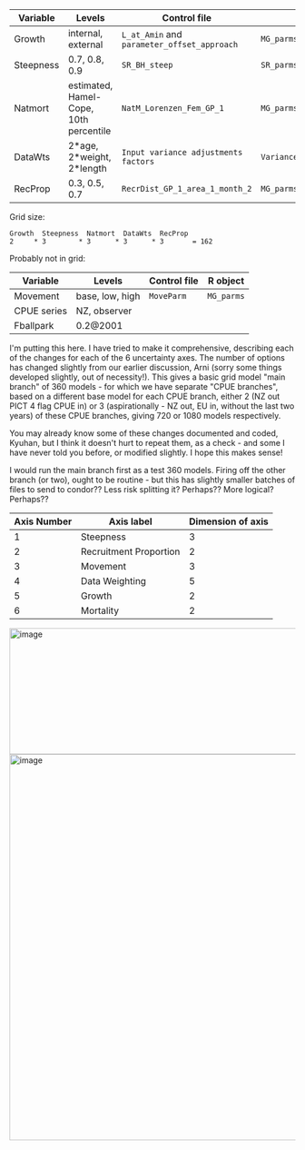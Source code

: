 Variable    | Levels                                 | Control file                                | R object
----------- | -------------------------------------- | ------------------------------------------- | --------------------------
Growth      | internal, external                     | `L_at_Amin` and `parameter_offset_approach` | `MG_parms`
Steepness   | 0.7, 0.8, 0.9                          | `SR_BH_steep`                               | `SR_parms`
Natmort     | estimated, Hamel-Cope, 10th percentile | `NatM_Lorenzen_Fem_GP_1`                    | `MG_parms`
DataWts     | 2\*age, 2\*weight, 2\*length           | `Input variance adjustments factors`        | `Variance_adjustment_list`
RecProp     | 0.3, 0.5, 0.7                          | `RecrDist_GP_1_area_1_month_2`              | `MG_parms`

Grid size:

```
Growth  Steepness  Natmort  DataWts  RecProp
2     * 3        * 3      * 3      * 3       = 162
```

Probably not in grid:

Variable    | Levels                                 | Control file                                | R object
----------- | -------------------------------------- | ------------------------------------------- | --------------------------
Movement    | base, low, high                        | `MoveParm`                                  | `MG_parms`
CPUE series | NZ, observer                           |                                             |
Fballpark   | 0.2@2001                               |                                             |


I'm putting this here. I have tried to make it comprehensive, describing each of the changes for each of the 6 uncertainty axes. The number of options has changed slightly from our earlier discussion, Arni (sorry some things developed slightly, out of necessity!). This gives a basic grid model "main branch" of 360 models - for which we have separate "CPUE branches", based on a different base model for each CPUE branch, either 2 (NZ out PICT 4 flag CPUE in) or 3 (aspirationally - NZ out, EU in, without the last two years) of these CPUE branches, giving 720 or 1080 models respectively.
 
You may already know some of these changes documented and coded, Kyuhan, but I think it doesn't hurt to repeat them, as a check - and some I have never told you before, or modified slightly. I hope this makes sense!
 
I would run the main branch first as a test 360 models. Firing off the other branch (or two), ought to be routine - but this has slightly smaller batches of files to send to condor?? Less risk splitting it? Perhaps?? More logical? Perhaps??
 
Axis Number | Axis label | Dimension of axis
------------|------------|------------------
1 | Steepness | 3
2 | Recruitment Proportion | 2
3 | Movement | 3
4 | Data Weighting  | 5
5 | Growth | 2
6 | Mortality | 2
 
<img width="877" height="222" alt="image" src="https://github.com/user-attachments/assets/41205018-6d18-4c6b-8cbe-160f93159599" />


<img width="963" height="680" alt="image" src="https://github.com/user-attachments/assets/6b260771-df0d-4ce3-90a1-63f60776672c" />

